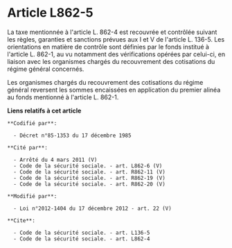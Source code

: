 # Article L862-5

La taxe mentionnée à l'article L. 862-4 est recouvrée et contrôlée suivant les règles, garanties et sanctions prévues aux I
et V de l'article L. 136-5. Les orientations en matière de contrôle sont définies par le fonds institué à l'article L. 862-1,
au vu notamment des vérifications opérées par celui-ci, en liaison avec les organismes chargés du recouvrement des
cotisations du régime général concernés. 

Les organismes chargés du recouvrement des cotisations du régime général reversent les sommes encaissées en application du
premier alinéa au fonds mentionné à l'article L. 862-1.

**Liens relatifs à cet article**

	**Codifié par**:

	  - Décret n°85-1353 du 17 décembre 1985

	**Cité par**:

	  - Arrêté du 4 mars 2011 (V)
	  - Code de la sécurité sociale. - art. L862-6 (V)
	  - Code de la sécurité sociale. - art. R862-11 (V)
	  - Code de la sécurité sociale. - art. R862-19 (V)
	  - Code de la sécurité sociale. - art. R862-20 (V)

	**Modifié par**:

	  - Loi n°2012-1404 du 17 décembre 2012 - art. 22 (V)

	**Cite**:

	  - Code de la sécurité sociale. - art. L136-5
	  - Code de la sécurité sociale. - art. L862-4
